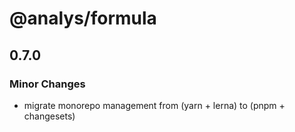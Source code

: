 # @analys/formula

## 0.7.0

### Minor Changes

- migrate monorepo management from (yarn + lerna) to (pnpm + changesets)
